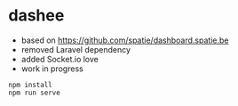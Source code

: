 # dashee

-   based on https://github.com/spatie/dashboard.spatie.be
-   removed Laravel dependency
-   added Socket.io love
-   work in progress

```
npm install
npm run serve
```
